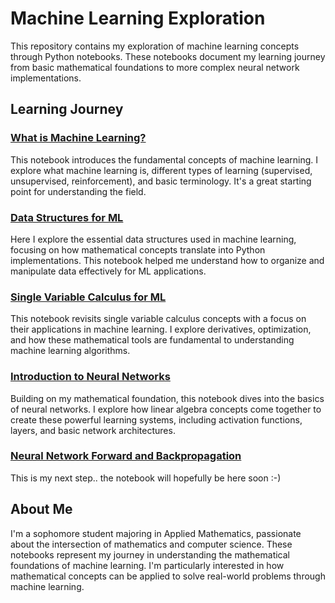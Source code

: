 # Machine Learning Exploration

This repository contains my exploration of machine learning concepts through Python notebooks. These notebooks document my learning journey from basic mathematical foundations to more complex neural network implementations.

## Learning Journey

### [What is Machine Learning?](notes/what-is-ml.ipynb)
This notebook introduces the fundamental concepts of machine learning. I explore what machine learning is, different types of learning (supervised, unsupervised, reinforcement), and basic terminology. It's a great starting point for understanding the field.

### [Data Structures for ML](notes/data-structs.ipynb)
Here I explore the essential data structures used in machine learning, focusing on how mathematical concepts translate into Python implementations. This notebook helped me understand how to organize and manipulate data effectively for ML applications.

### [Single Variable Calculus for ML](notes/derivative-single-var.ipynb)
This notebook revisits single variable calculus concepts with a focus on their applications in machine learning. I explore derivatives, optimization, and how these mathematical tools are fundamental to understanding machine learning algorithms.

### [Introduction to Neural Networks](notes/nn-intro.ipynb)
Building on my mathematical foundation, this notebook dives into the basics of neural networks. I explore how linear algebra concepts come together to create these powerful learning systems, including activation functions, layers, and basic network architectures.

### [Neural Network Forward and Backpropagation](notes/nn-forward-backprop.ipynb)
This is my next step.. the notebook will hopefully be here soon :-)

## About Me
I'm a sophomore student majoring in Applied Mathematics, passionate about the intersection of mathematics and computer science. These notebooks represent my journey in understanding the mathematical foundations of machine learning. I'm particularly interested in how mathematical concepts can be applied to solve real-world problems through machine learning.
